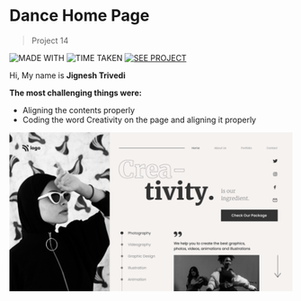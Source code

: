 # Dance Home Page

> Project 14

![MADE WITH](https://img.shields.io/badge/MADE%20WITH-HTML%20%26%20CSS-blue)
![TIME TAKEN](https://img.shields.io/badge/TIME%20TAKEN-05H%3A00M%3A00S-orange)
[![SEE PROJECT](https://img.shields.io/badge/SEE%20PROJECT-VISIT-green)](https://dance-home-page-jignesh-trivedi.netlify.app/)

Hi, My name is **Jignesh Trivedi**

**The most challenging things were:**
- Aligning the contents properly
- Coding the word Creativity on the page and aligning it properly

![Dance Home Page](Assets/Dance%20Home%20Page.png)